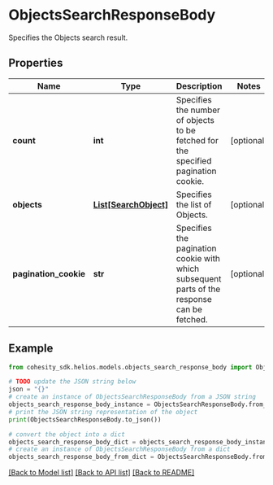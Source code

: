 # ObjectsSearchResponseBody

Specifies the Objects search result.

## Properties

Name | Type | Description | Notes
------------ | ------------- | ------------- | -------------
**count** | **int** | Specifies the number of objects to be fetched for the specified pagination cookie. | [optional] 
**objects** | [**List[SearchObject]**](SearchObject.md) | Specifies the list of Objects. | [optional] 
**pagination_cookie** | **str** | Specifies the pagination cookie with which subsequent parts of the response can be fetched. | [optional] 

## Example

```python
from cohesity_sdk.helios.models.objects_search_response_body import ObjectsSearchResponseBody

# TODO update the JSON string below
json = "{}"
# create an instance of ObjectsSearchResponseBody from a JSON string
objects_search_response_body_instance = ObjectsSearchResponseBody.from_json(json)
# print the JSON string representation of the object
print(ObjectsSearchResponseBody.to_json())

# convert the object into a dict
objects_search_response_body_dict = objects_search_response_body_instance.to_dict()
# create an instance of ObjectsSearchResponseBody from a dict
objects_search_response_body_from_dict = ObjectsSearchResponseBody.from_dict(objects_search_response_body_dict)
```
[[Back to Model list]](../README.md#documentation-for-models) [[Back to API list]](../README.md#documentation-for-api-endpoints) [[Back to README]](../README.md)


